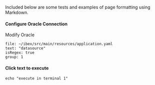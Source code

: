 
Included below are some tests and examples of page formatting using Markdown.

#### Configure Oracle Connection

Modify Oracle 

```editor:select-matching-text
file: ~/ibex/src/main/resources/application.yaml
text: "datasource"
isRegex: true
group: 1
```

#### Click text to execute

```execute
echo "execute in terminal 1"
```
